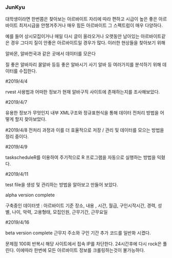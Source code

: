 ### JunKyu

대학생이라면 한번쯤은 찾아보는 아르바이트
자리에 따라 편하고 시급이 높은 좋은 아르바이트
최저시급을 안챙겨주거나 매우 힘든 아르바이트
그 스펙트럼이 매우 다양하다.

예를 들어 상시모집이거나 매일 다시 글이 올라오거나 오랫동안 남아있는 아르바이트같은 경우 그다지 질이 안좋은 아르바이트일 경우가 많다.
이러한 현상들을 찾아보기 위해

알바몬, 알바천국과 같은 곳에서 데이터를 모은다

질 좋은 알바자리 꿀알바 등등 좋은 알바시기 사기 알바 등 여러가지를 분석하기 위해 데이터를 수집한다.

#2019/4/4

rvest 사용법과 어떠한 정보가 현재 알바구직 사이트에 존재하는지를 조사해보았다.

#2019/4/7

유용한 정보가 무엇인지 내부 XML구조와 정규표현식을 통해 데이터 전처리 방법을 어떻게 할지 찾아보았다.

#2019/4/8
전처리 과정과 이를 더 효율적으로 저장 / 관리 및 데이터를 모으는 방법을 정리 중이다.

#2019/4/9

taskscheduleR를 이용하여 주기적으로 R 프로그램을 자동으로 실행하는 방법을 익혔다.

#2019/4/11

test file을 생성 및 관리하는 방법을 알아보고 만들어 보았다.

alpha version complete

구축중인 데이터셋 : 아르바이트 기준
장소, 내용 , 시간, 월급, 구인시작시간, 경력, 성별, 나이, 악력, 고용형태, 모집인원, 근무기간, 근무요일

#2019/4/16

beta version complete
근무지 주소와 구인 기간 추가 
코드를 일반화 시켰다.

문제점
100회 반복시 해당 사이트에서 접속 IP를 차단한다. 24시간후에 다시 rock은 풀린다.
이에따라 한번에 모든 아르바이트 정보를 크롤링하는것이 불가능하다.
